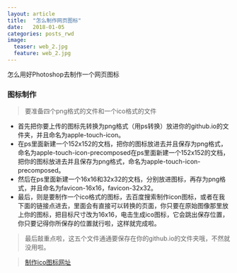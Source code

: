 ```yaml
---
layout: article
title:  "怎么制作网页图标"
date:   2018-01-05
categories: posts_rwd
image:
  teaser: web_2.jpg
  feature: web_2.jpg
---
```

怎么用好Photoshop去制作一个网页图标

### 图标制作

> 要准备四个png格式的文件和一个ico格式的文件
- 首先把你要上传的图标先转换为png格式（用ps转换）放进你的github.io的文件夹，并且命名为apple-touch-icon。
- 在ps里面新建一个152x152的文档，把你的图标放进去并且保存为png格式，命名为apple-touch-icon-precomposed在ps里面新建一个152x152的文档，把你的图标放进去并且保存为png格式，命名为apple-touch-icon-precomposed。
- 然后在ps里面新建一个16x16和32x32的文档，分别放进图标，再存为png格式，并且命名为favicon-16x16，favicon-32x32。
- 最后，则是要制作一个ico格式的图标，去百度搜索制作icon图标，或者在我下面的链接点进去，里面会有直接可以转换的页面，你只要在原始图像那里放上你的图标，把目标尺寸改为16x16，电击生成ico图标，它会跳出保存位置，你只要记得你所保存的位置就行啦，这样就完成啦。

> 最后敲重点啦，这五个文件通通要保存在你的github.io的文件夹哦，不然就没用啦。

> [制作ico图标网址](https://public.tableau.com/profile/liu3720#!/vizhome/3_898/1_1)